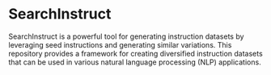 # SearchInstruct
SearchInstruct is a powerful tool for generating instruction datasets by leveraging seed instructions and generating similar variations. This repository provides a framework for creating diversified instruction datasets that can be used in various natural language processing (NLP) applications.
